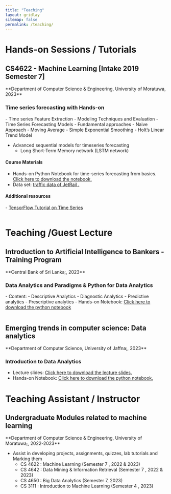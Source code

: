 ```yaml
---
title: "Teaching"
layout: gridlay
sitemap: false
permalink: /teaching/
---
```

# Hands-on Sessions / Tutorials

<div class="rowl1">

  <h2>CS4622 - Machine Learning [Intake 2019 Semester 7]</h2>
  **Department of Computer Science & Engineering, University of Moratuwa, 2023**
  <h3>Time series forecasting with Hands-on</h3>
- Time series Feature Extraction
- Modeling Techniques and Evaluation
- Time Series Forecasting Models - Fundamental approaches
  - Naive Approach
  - Moving Average
  - Simple Exponential Smoothing
  - Holt’s Linear Trend Model

- Advanced sequential models for timeseries forecasting
  - Long Short-Term Memory network (LSTM network)

<h4>Course Materials</h4>

- Hands-on Python Notebook for time-series forecasting from basics. <a href="{{ site.url }}{{ site.baseurl }}/teaching/research_talks/ER4290_D1S1.pdf" target="_blank">Click here to download the notebook.</a> 
- Data set:  <a href="{{ site.url }}{{ site.baseurl }}/teaching/Dataset.zip" target="_blank">traffic data of JetRail .</a>

<h4> Additional resources </h4>
- <a href="https://www.tensorflow.org/tutorials/structured_data/time_series#setup" target="_blank">TensorFlow Tutorial on Time Series</a>
  <ul style="overflow: hidden">
  </ul>
</div>

# Teaching /Guest Lecture 

<div class="rowl1">

  <h2>Introduction to Artificial Intelligence to Bankers - Training Program </h2>
  **Central Bank of Sri Lanka;, 2023**
  <h3>Data Analytics and Paradigms & Python for Data Analytics</h3>
- Content:
  - Descriptive Analytics
  - Diagnostic Analytics
  - Predictive analytics
  - Prescriptive analytics
- Hands-on Notebook: <a href="{{ site.url }}{{ site.baseurl }}/teaching/lectures/Data_Analytics_and_Data_Wrangling.ipynb" target="_blank">Click here to download the python notebook</a> 
  <ul style="overflow: hidden">
  </ul>
</div>

<div class="rowl1">

  <h2>Emerging trends in computer science: Data analytics</h2>
  **Department of Computer Science, University of Jaffna;, 2023**
  <h3>Introduction to Data Analytics </h3>

- Lecture slides: <a href="{{ site.url }}{{ site.baseurl }}/teaching/lectures/Intro_to_data_analytics.pdf" target="_blank">Click here to download the lecture slides.</a> 
  <ul style="overflow: hidden">
  </ul>
- Hands-on Notebook: <a href="{{ site.url }}{{ site.baseurl }}/teaching/lectures/Data_Analytics_and_Data_Wrangling.ipynb" target="_blank">Click here to download the python notebook.</a> 
  <ul style="overflow: hidden">
  </ul>
</div>

# Teaching Assistant / Instructor

<div class="rowl1">

  <h2>Undergraduate Modules related to machine learning</h2>
  **Department of Computer Science & Engineering, University of Moratuwa;, 2022-2023**

- Assist in developing projects, assignments, quizzes, lab tutorials and Marking them
  - CS 4622 : Machine Learning (Semester 7 , 2022 & 2023)
  - CS 4642 : Data Mining & Information Retrieval (Semester 7 , 2022 & 2023)
  - CS 4650 : Big Data Analytics (Semester 7, 2023)
  - CS 3111 : Introduction to Machine Learning (Semester 4 , 2023)
  <ul style="overflow: hidden">
  </ul>
</div>
